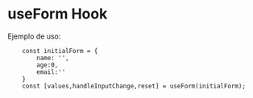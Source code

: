# useForm Hook


Ejemplo de uso:

```
    const initialForm = {
        name: '',
        age:0,
        email:''
    }
    const [values,handleInputChange,reset] = useForm(initialForm);
```